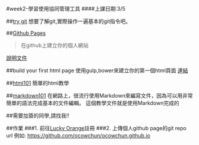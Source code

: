 #week2-學習使用協同管理工具
####上課日期:3/5

##[try git](https://try.github.io/levels/1/challenges/1)
想要了解git,實際操作一遍基本的git指令吧。

##[Github Pages](https://pages.github.com/)
>在github上建立你的個人網站

[說明文件](../git/github_page.md)

##build your first html page
使用gulp,bower來建立你的第一個html頁面
[連結](http://ocowchun.github.io/web101/site/html/development_tool/#_2)

##[html101](../html/html101.md)
簡單的html教學

##[markdown101](../others/markdown.md)
在網路上，很流行使用Markdown來編寫文件，因為可以用非常簡單的語法完成基本的文件編輯。
這個教學文件就是使用Markdown完成的

##需要加簽的同學,請找我!!

##作業
###1. 前往[Lucky Orange](https://nccumis-dbms2015.herokuapp.com/)註冊
###2. 上傳個人github page的git repo url 
例如: https://github.com/ocowchun/ocowchun.github.io

